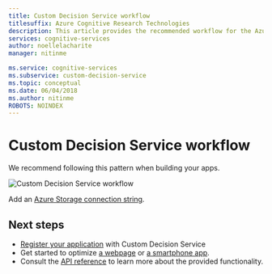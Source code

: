 ```yaml
---
title: Custom Decision Service workflow
titlesuffix: Azure Cognitive Research Technologies
description: This article provides the recommended workflow for the Azure Custom Decision Service.
services: cognitive-services
author: noellelacharite
manager: nitinme

ms.service: cognitive-services
ms.subservice: custom-decision-service
ms.topic: conceptual
ms.date: 06/04/2018
ms.author: nitinme
ROBOTS: NOINDEX
---
```


# Custom Decision Service workflow

We recommend following this pattern when building your apps.

![Custom Decision Service workflow](media/custom-decision-service-workflow.png)

Add an [Azure Storage connection string](https://docs.microsoft.com/azure/storage/common/storage-configure-connection-string).

## Next steps

* [Register your application](custom-decision-service-get-started-register.md) with Custom Decision Service
* Get started to optimize [a webpage](custom-decision-service-get-started-browser.md) or [a smartphone app](custom-decision-service-get-started-app.md).
* Consult the [API reference](custom-decision-service-api-reference.md) to learn more about the provided functionality.

